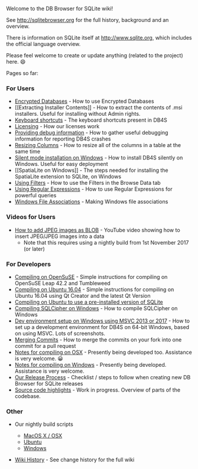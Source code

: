 Welcome to the DB Browser for SQLite wiki!

See <http://sqlitebrowser.org> for the full history, background and an overview.

There is information on SQLite itself at <http://www.sqlite.org>, which includes the official language overview.

Please feel welcome to create or update anything (related to the project) here. :smile:

Pages so far:

### For Users

* [Encrypted Databases](https://github.com/sqlitebrowser/sqlitebrowser/wiki/Encrypted-Databases) - How to use Encrypted Databases
* [[Extracting Installer Contents]] - How to extract the contents of .msi installers.  Useful for installing without Admin rights.
* [Keyboard shortcuts](https://github.com/sqlitebrowser/sqlitebrowser/wiki/Keyboard-shortcuts) - The keyboard shortcuts present in DB4S
* [Licensing](https://github.com/sqlitebrowser/sqlitebrowser/wiki/Licensing) - How our licenses work
* [Providing debug information](https://github.com/sqlitebrowser/sqlitebrowser/wiki/Debugging-a-crash-on-Windows) - How to gather useful debugging information for reporting DB4S crashes
* [Resizing Columns](https://github.com/sqlitebrowser/sqlitebrowser/wiki/Resizing-Columns) - How to resize all of the columns in a table at the same time
* [Silent mode installation on Windows](https://github.com/sqlitebrowser/sqlitebrowser/wiki/Silent-Mode-installation-on-Windows) - How to install DB4S silently on Windows.  Useful for easy deployment
* [[SpatiaLite on Windows]] - The steps needed for installing the SpatiaLite extension to SQLite, on Windows
* [Using Filters](https://github.com/sqlitebrowser/sqlitebrowser/wiki/Using-the-Filters) - How to use the Filters in the Browse Data tab
* [Using Regular Expressions](https://github.com/sqlitebrowser/sqlitebrowser/wiki/Regular-Expressions) - How to use Regular Expressions for powerful queries
* [Windows File Associations](https://github.com/sqlitebrowser/sqlitebrowser/wiki/Windows-File-Associations) - Making Windows file associations

### Videos for Users
* [How to add JPEG images as BLOB](https://www.youtube.com/watch?v=CW739mop1Nc) - YouTube video showing how to insert JPEG/JPEG images into a data
  * Note that this requires using a nightly build from 1st November 2017 (or later)

### For Developers
* [Compiling on OpenSuSE](https://github.com/sqlitebrowser/sqlitebrowser/wiki/Notes-for-compiling-on-OpenSuSE) - Simple instructions for compiling on OpenSuSE Leap 42.2 and Tumbleweed
* [Compiling on Ubuntu 16.04](https://github.com/sqlitebrowser/sqlitebrowser/wiki/Compiling-on-Ubuntu-16.04-with-Qt-Creator) - Simple instructions for compiling on Ubuntu 16.04 using Qt Creator and the latest Qt Version
* [Compiling on Ubuntu to use a pre-installed version of SQLite](https://github.com/sqlitebrowser/sqlitebrowser/wiki/Compiling-DB4S-on-Ubuntu-To-Use-A-Pre-Installed-Version-of-SQLite)
* [Compiling SQLCipher on Windows](https://github.com/sqlitebrowser/sqlitebrowser/wiki/Win64-setup-—-Compiling-SQLCipher) - How to compile SQLCipher on Windows
* [Dev environment setup on Windows using MSVC 2013 or 2017](https://github.com/sqlitebrowser/sqlitebrowser/wiki/Setting-up-a-Win64-development-environment-for-DB4S) - How to set up a development environment for DB4S on 64-bit Windows, based on using MSVC.  Lots of screenshots.
* [Merging Commits](https://github.com/sqlitebrowser/sqlitebrowser/wiki/Merging-Commits) - How to merge the commits on your fork into one commit for a pull request
* [Notes for compiling on OSX](https://github.com/sqlitebrowser/sqlitebrowser/wiki/Notes-for-setting-up-your-build-environment-on-OSX) - Presently being developed too.  Assistance is very welcome. :grinning:
* [Notes for compiling on Windows](https://github.com/sqlitebrowser/sqlitebrowser/wiki/Notes-for-compiling-on-Windows) - Presently being developed.  Assistance is very welcome.
* [Our Release Process](https://github.com/sqlitebrowser/sqlitebrowser/wiki/Release-process) - Checklist / steps to follow when creating new DB Browser for SQLite releases
* [Source code highlights](https://github.com/sqlitebrowser/sqlitebrowser/wiki/Source-code-highlights) - Work in progress. Overview of parts of the codebase.

### Other

* Our nightly build scripts
  * [MacOS X / OSX](https://gist.github.com/justinclift/59e2c975100c5cd647d773bc797312f0)
  * [Ubuntu](https://github.com/deepsidhu1313/db4s-build-ppa-packages)
  * [Windows](https://gist.github.com/justinclift/11cc926f214e882c8162f97c53929c07)

* [Wiki History](https://github.com/sqlitebrowser/sqlitebrowser/wiki/_history) - See change history for the full wiki